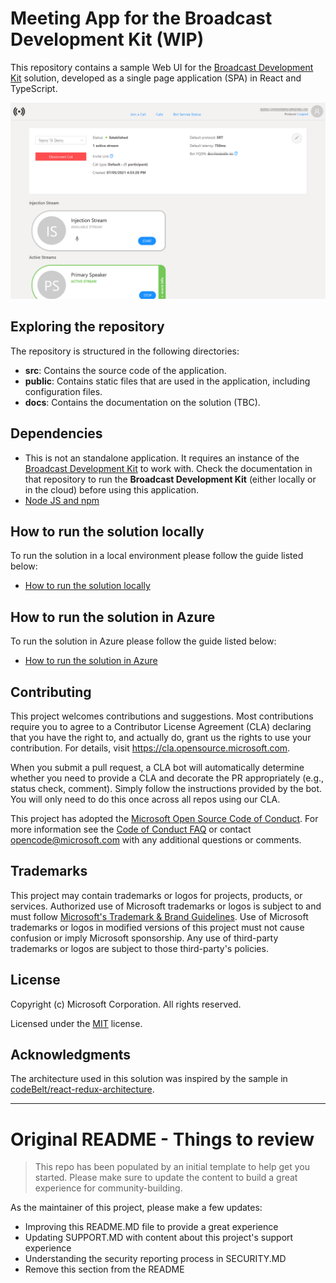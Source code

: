 # Meeting App for the Broadcast Development Kit (WIP)

This repository contains a sample Web UI for the [Broadcast Development Kit](https://github.com/microsoft/Broadcast-Development-Kit) solution, developed as a single page application (SPA) in React and TypeScript.

![Screenshot of the web UI](docs/common/images/cover.png)

## Exploring the repository

The repository is structured in the following directories:
- **src**: Contains the source code of the application.
- **public**: Contains static files that are used in the application, including configuration files.
- **docs**: Contains the documentation on the solution (TBC).

## Dependencies

- This is not an standalone application. It requires an instance of the [Broadcast Development Kit](https://github.com/microsoft/Broadcast-Development-Kit) to work with. Check the documentation in that repository to run the **Broadcast Development Kit** (either locally or in the cloud) before using this application.
- [Node JS and npm](docs/how-to-install-nodejs-and-npm/README.md)

## How to run the solution locally
To run the solution in a local environment please follow the guide listed below:
- [How to run the solution locally](docs/how-to-run-the-solution-locally/README.md)

## How to run the solution in Azure
To run the solution in Azure please follow the guide listed below:
- [How to run the solution in Azure](docs/how-to-run-the-solution-in-azure/README.md)

## Contributing

This project welcomes contributions and suggestions.  Most contributions require you to agree to a
Contributor License Agreement (CLA) declaring that you have the right to, and actually do, grant us
the rights to use your contribution. For details, visit https://cla.opensource.microsoft.com.

When you submit a pull request, a CLA bot will automatically determine whether you need to provide
a CLA and decorate the PR appropriately (e.g., status check, comment). Simply follow the instructions
provided by the bot. You will only need to do this once across all repos using our CLA.

This project has adopted the [Microsoft Open Source Code of Conduct](https://opensource.microsoft.com/codeofconduct/).
For more information see the [Code of Conduct FAQ](https://opensource.microsoft.com/codeofconduct/faq/) or
contact [opencode@microsoft.com](mailto:opencode@microsoft.com) with any additional questions or comments.

## Trademarks

This project may contain trademarks or logos for projects, products, or services. Authorized use of Microsoft 
trademarks or logos is subject to and must follow 
[Microsoft's Trademark & Brand Guidelines](https://www.microsoft.com/en-us/legal/intellectualproperty/trademarks/usage/general).
Use of Microsoft trademarks or logos in modified versions of this project must not cause confusion or imply Microsoft sponsorship.
Any use of third-party trademarks or logos are subject to those third-party's policies.

## License

Copyright (c) Microsoft Corporation. All rights reserved.

Licensed under the [MIT](LICENSE) license.

## Acknowledgments

The architecture used in this solution was inspired by the sample in [codeBelt/react-redux-architecture](https://github.com/codeBelt/react-redux-architecture).

---

# Original README - Things to review

> This repo has been populated by an initial template to help get you started. Please
> make sure to update the content to build a great experience for community-building.

As the maintainer of this project, please make a few updates:

- Improving this README.MD file to provide a great experience
- Updating SUPPORT.MD with content about this project's support experience
- Understanding the security reporting process in SECURITY.MD
- Remove this section from the README

